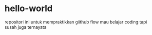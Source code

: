 # hello-world
repositori ini untuk mempraktikkan giithub flow
mau belajar coding tapi susah juga ternayata
